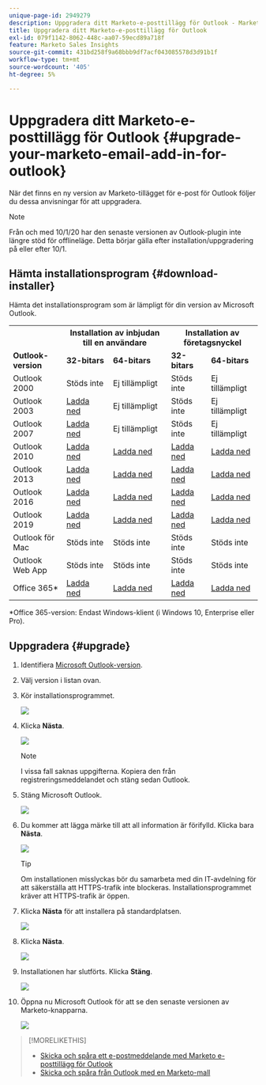 ```yaml
---
unique-page-id: 2949279
description: Uppgradera ditt Marketo-e-posttillägg för Outlook - Marketo Docs - Produktdokumentation
title: Uppgradera ditt Marketo-e-posttillägg för Outlook
exl-id: 079f1142-8062-448c-aa07-59ecd89a718f
feature: Marketo Sales Insights
source-git-commit: 431bd258f9a68bbb9df7acf043085578d3d91b1f
workflow-type: tm+mt
source-wordcount: '405'
ht-degree: 5%

---
```


# Uppgradera ditt Marketo-e-posttillägg för Outlook {#upgrade-your-marketo-email-add-in-for-outlook}

När det finns en ny version av Marketo-tillägget för e-post för Outlook följer du dessa anvisningar för att uppgradera.

>[!NOTE]
>
>Från och med 10/1/20 har den senaste versionen av Outlook-plugin inte längre stöd för offlineläge. Detta börjar gälla efter installation/uppgradering på eller efter 10/1.

## Hämta installationsprogram {#download-installer}

Hämta det installationsprogram som är lämpligt för din version av Microsoft Outlook.

<table> 
 <colgroup> 
  <col> 
  <col> 
  <col> 
  <col> 
  <col> 
 </colgroup> 
 <tbody> 
  <tr> 
   <th><br></th> 
   <th colspan="2">Installation av inbjudan till en användare</th> 
   <th colspan="2">Installation av företagsnyckel</th> 
  </tr> 
  <tr> 
   <td><strong>Outlook-version</strong></td> 
   <td><strong>32-bitars</strong></td> 
   <td><strong>64-bitars</strong></td> 
   <td><strong>32-bitars</strong></td> 
   <td><strong>64-bitars</strong></td> 
  </tr> 
  <tr> 
   <td>Outlook 2000</td> 
   <td>Stöds inte</td> 
   <td>Ej tillämpligt</td> 
   <td>Stöds inte</td> 
   <td>Ej tillämpligt</td> 
  </tr> 
  <tr> 
   <td>Outlook 2003</td> 
   <td><a href="https://munchkin.marketo.net/MarketoAddInSetup32.msi" rel="nofollow">Ladda ned</a></td> 
   <td>Ej tillämpligt</td> 
   <td>Stöds inte</td> 
   <td>Ej tillämpligt</td> 
  </tr> 
  <tr> 
   <td>Outlook 2007</td> 
   <td><a href="https://munchkin.marketo.net/MarketoAddInSetup32.msi" rel="nofollow">Ladda ned</a></td> 
   <td>Ej tillämpligt</td> 
   <td>Stöds inte</td> 
   <td>Ej tillämpligt</td> 
  </tr> 
  <tr> 
   <td>Outlook 2010</td> 
   <td><a href="https://munchkin.marketo.net/MarketoAddInSetup32.msi" rel="nofollow">Ladda ned</a></td> 
   <td><a href="https://munchkin.marketo.net/MarketoAddInSetup64.msi" rel="nofollow">Ladda ned</a></td> 
   <td><a href="https://munchkin.marketo.net/MarketoAddInSetup32.msi" rel="nofollow">Ladda ned</a></td> 
   <td><a href="https://munchkin.marketo.net/MarketoAddInSetup64.msi" rel="nofollow">Ladda ned</a></td> 
  </tr> 
  <tr> 
   <td>Outlook 2013</td> 
   <td><a href="https://munchkin.marketo.net/MarketoAddInSetup32.msi" rel="nofollow">Ladda ned</a></td> 
   <td><a href="https://munchkin.marketo.net/MarketoAddInSetup64.msi" rel="nofollow">Ladda ned</a></td> 
   <td><a href="https://munchkin.marketo.net/MarketoAddInSetup32.msi" rel="nofollow">Ladda ned</a></td> 
   <td><a href="https://munchkin.marketo.net/MarketoAddInSetup64.msi" rel="nofollow">Ladda ned</a></td> 
  </tr> 
  <tr> 
   <td>Outlook 2016</td> 
   <td><a href="https://munchkin.marketo.net/MarketoAddInSetup32.msi" rel="nofollow">Ladda ned</a></td> 
   <td><a href="https://munchkin.marketo.net/MarketoAddInSetup64.msi" rel="nofollow">Ladda ned</a></td> 
   <td><a href="https://munchkin.marketo.net/MarketoAddInSetup32.msi" rel="nofollow">Ladda ned</a></td> 
   <td><a href="https://munchkin.marketo.net/MarketoAddInSetup64.msi" rel="nofollow">Ladda ned</a></td> 
  </tr> 
  <tr> 
   <td colspan="1">Outlook 2019</td> 
   <td colspan="1"><a href="https://munchkin.marketo.net/MarketoAddInSetup32.msi" rel="nofollow">Ladda ned</a></td> 
   <td colspan="1"><a href="https://munchkin.marketo.net/MarketoAddInSetup64.msi" rel="nofollow">Ladda ned</a></td> 
   <td colspan="1"><a href="https://munchkin.marketo.net/MarketoAddInSetup32.msi" rel="nofollow">Ladda ned</a></td> 
   <td colspan="1"><a href="https://munchkin.marketo.net/MarketoAddInSetup64.msi" rel="nofollow">Ladda ned</a></td> 
  </tr> 
  <tr> 
   <td>Outlook för Mac</td> 
   <td>Stöds inte</td> 
   <td>Stöds inte</td> 
   <td>Stöds inte</td> 
   <td>Stöds inte</td> 
  </tr> 
  <tr> 
   <td colspan="1">Outlook Web App</td> 
   <td colspan="1">Stöds inte</td> 
   <td colspan="1">Stöds inte</td> 
   <td colspan="1">Stöds inte</td> 
   <td colspan="1">Stöds inte</td> 
  </tr> 
  <tr> 
   <td colspan="1">Office 365*</td> 
   <td colspan="1"><a href="https://munchkin.marketo.net/MarketoAddInSetup32.msi" rel="nofollow">Ladda ned</a></td> 
   <td colspan="1"><a href="https://munchkin.marketo.net/MarketoAddInSetup64.msi" rel="nofollow">Ladda ned</a></td> 
   <td colspan="1"><a href="https://munchkin.marketo.net/MarketoAddInSetup32.msi" rel="nofollow">Ladda ned</a></td> 
   <td colspan="1"><a href="https://munchkin.marketo.net/MarketoAddInSetup64.msi" rel="nofollow">Ladda ned</a></td> 
  </tr> 
 </tbody> 
</table>

&#42;Office 365-version: Endast Windows-klient (i Windows 10, Enterprise eller Pro).

## Uppgradera {#upgrade}

1. Identifiera [Microsoft Outlook-version](https://support.microsoft.com/en-us/office/what-version-of-outlook-do-i-have-b3a9568c-edb5-42b9-9825-d48d82b2257c?ui=en-us&amp;rs=en-us&amp;ad=us).

1. Välj version i listan ovan.

1. Kör installationsprogrammet.

   ![](assets/image2014-9-23-16-3a53-3a56.png)

1. Klicka **Nästa**.

   ![](assets/image2014-9-23-16-3a54-3a8.png)

   >[!NOTE]
   >
   >I vissa fall saknas uppgifterna. Kopiera den från registreringsmeddelandet och stäng sedan Outlook.

1. Stäng Microsoft Outlook.

   ![](assets/ent-key-close-outlook-hand.png)

1. Du kommer att lägga märke till att all information är förifylld. Klicka bara **Nästa**.

   ![](assets/image2014-9-23-16-3a54-3a40.png)

   >[!TIP]
   >
   >Om installationen misslyckas bör du samarbeta med din IT-avdelning för att säkerställa att HTTPS-trafik inte blockeras. Installationsprogrammet kräver att HTTPS-trafik är öppen.

1. Klicka **Nästa** för att installera på standardplatsen.

   ![](assets/image2014-9-23-16-3a54-3a55.png)

1. Klicka **Nästa**.

   ![](assets/image2014-9-23-16-3a55-3a20.png)

1. Installationen har slutförts. Klicka **Stäng**.

   ![](assets/image2014-9-23-16-3a55-3a34.png)

1. Öppna nu Microsoft Outlook för att se den senaste versionen av Marketo-knapparna.

   ![](assets/image2016-8-24-15-3a47-3a38.png)

>[!MORELIKETHIS]
>
>* [Skicka och spåra ett e-postmeddelande med Marketo e-posttillägg för Outlook](/help/marketo/product-docs/marketo-sales-insight/msi-outlook-plugin/send-and-track-an-email-with-the-email-add-in-for-outlook.md)
>* [Skicka och spåra från Outlook med en Marketo-mall](/help/marketo/product-docs/marketo-sales-insight/msi-outlook-plugin/send-and-track-from-outlook-using-a-marketo-template.md)
